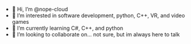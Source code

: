 - 👋 Hi, I’m @nope-cloud
- 👀 I’m interested in software development, python, C++, VR, and video games
- 🌱 I’m currently learning C#, C++, and python
- 💞️ I’m looking to collaborate on... not sure, but im always here to talk

<!---
nope-cloud/nope-cloud is a ✨ special ✨ repository because its `README.md` (this file) appears on your GitHub profile.
You can click the Preview link to take a look at your changes.
--->

